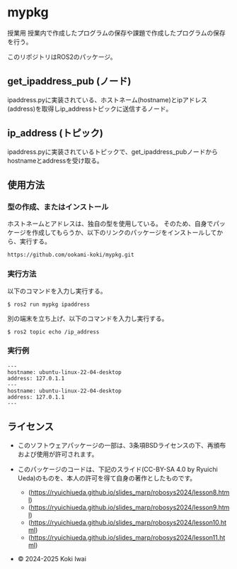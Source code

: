 # mypkg
授業用
授業内で作成したプログラムの保存や課題で作成したプログラムの保存を行う｡

このリポジトリはROS2のパッケージ。

## get_ipaddress_pub (ノード)

ipaddress.pyに実装されている、ホストネーム(hostname)とipアドレス(address)を取得しip_addressトピックに送信するノード。

## ip_address (トピック)

ipaddress.pyに実装されているトピックで、get_ipaddress_pubノードからhostnameとaddressを受け取る。

## 使用方法

### 型の作成、またはインストール

ホストネームとアドレスは、独自の型を使用している。
そのため、自身でパッケージを作成してもらうか、以下のリンクのパッケージをインストールしてから、実行する。

```
https://github.com/ookami-koki/mypkg.git
```

### 実行方法

以下のコマンドを入力し実行する。

```
$ ros2 run mypkg ipaddress
```

別の端末を立ち上げ、以下のコマンドを入力し実行する。

```
$ ros2 topic echo /ip_address
```

### 実行例

```
---
hostname: ubuntu-linux-22-04-desktop
address: 127.0.1.1
---
hostname: ubuntu-linux-22-04-desktop
address: 127.0.1.1
---

```

## ライセンス
- このソフトウェアパッケージの一部は、3条項BSDライセンスの下、再頒布および使用が許可されます。
- このパッケージのコードは、下記のスライド(CC-BY-SA 4.0 by Ryuichi Ueda)のものを、本人の許可を得て自身の著作としたものです。
	- (https://ryuichiueda.github.io/slides_marp/robosys2024/lesson8.html)
	- (https://ryuichiueda.github.io/slides_marp/robosys2024/lesson9.html)
	- (https://ryuichiueda.github.io/slides_marp/robosys2024/lesson10.html)
	- (https://ryuichiueda.github.io/slides_marp/robosys2024/lesson11.html)

- © 2024-2025 Koki Iwai
